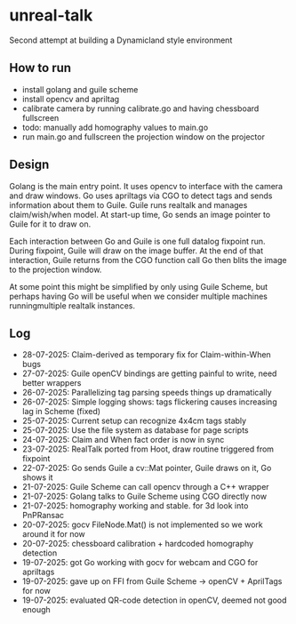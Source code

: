 # unreal-talk

Second attempt at building a Dynamicland style environment

## How to run

* install golang and guile scheme
* install opencv and apriltag
* calibrate camera by running calibrate.go and having chessboard fullscreen
* todo: manually add homography values to main.go
* run main.go and fullscreen the projection window on the projector

## Design

Golang is the main entry point. It uses opencv to interface with the camera and draw windows.
Go uses apriltags via CGO to detect tags and sends information about them to Guile.
Guile runs realtalk and manages claim/wish/when model.
At start-up time, Go sends an image pointer to Guile for it to draw on.

Each interaction between Go and Guile is one full datalog fixpoint run.
During fixpoint, Guile will draw on the image buffer.
At the end of that interaction, Guile returns from the CGO function call
Go then blits the image to the projection window.

At some point this might be simplified by only using Guile Scheme, but perhaps having Go will be useful when we consider multiple machines runningmultiple realtalk instances.

## Log

* 28-07-2025: Claim-derived as temporary fix for Claim-within-When bugs
* 27-07-2025: Guile openCV bindings are getting painful to write, need better wrappers
* 26-07-2025: Parallelizing tag parsing speeds things up dramatically
* 26-07-2025: Simple logging shows: tags flickering causes increasing lag in Scheme (fixed)
* 25-07-2025: Current setup can recognize 4x4cm tags stably
* 25-07-2025: Use the file system as database for page scripts
* 24-07-2025: Claim and When fact order is now in sync
* 23-07-2025: RealTalk ported from Hoot, draw routine triggered from fixpoint
* 22-07-2025: Go sends Guile a cv::Mat pointer, Guile draws on it, Go shows it
* 21-07-2025: Guile Scheme can call opencv through a C++ wrapper
* 21-07-2025: Golang talks to Guile Scheme using CGO directly now
* 21-07-2025: homography working and stable. for 3d look into PnPRansac
* 20-07-2025: gocv FileNode.Mat() is not implemented so we work around it for now
* 20-07-2025: chessboard calibration + hardcoded homography detection
* 19-07-2025: got Go working with gocv for webcam and CGO for apriltags
* 19-07-2025: gave up on FFI from Guile Scheme -> openCV + AprilTags for now
* 19-07-2025: evaluated QR-code detection in openCV, deemed not good enough
